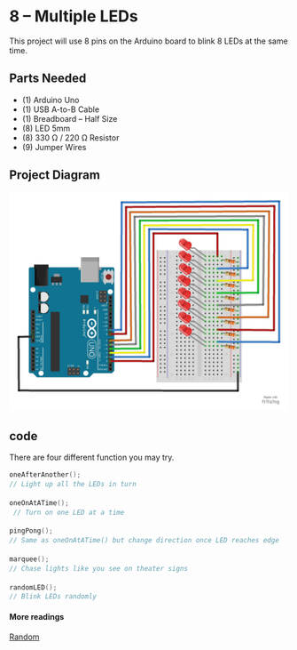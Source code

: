 # 8 – Multiple LEDs

This project will use 8 pins on the Arduino board to blink 8 LEDs at the same time.

## Parts Needed
- (1) Arduino Uno
- (1) USB A-to-B Cable
- (1) Breadboard – Half Size
- (8) LED 5mm
- (8) 330 Ω / 220 Ω Resistor
- (9) Jumper Wires

## Project Diagram
![image](../img/8-Multiple-LEDs_LARGE.jpg)

## code
There are four different function you may try.
```c++
oneAfterAnother();  
// Light up all the LEDs in turn

oneOnAtATime();        
 // Turn on one LED at a time

pingPong();             
// Same as oneOnAtATime() but change direction once LED reaches edge

marquee();              
// Chase lights like you see on theater signs

randomLED();
// Blink LEDs randomly
```

#### More readings
[Random](https://www.arduino.cc/reference/en/language/functions/random-numbers/random/)

